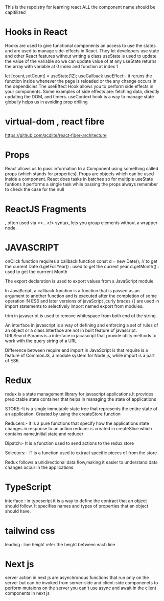 This is the repoistry for learning react 
ALL the component name should be capitilized
# Hooks in React 
Hooks are used to give functional components an access to use the states and are used to manage side-effects in React. They let developers use state and other React features without writing a class 
useState is used to update the value of the variable so we can update value of at any 
useState returns the array with variable at 0 index and function at index 1

let [count,setCount] = useState(12);
useCallback
useEffect:- it reruns the function inside whenever the page is reloaded or the any change occurs in the dependicies
The useEffect Hook allows you to perform side effects in your components.
Some examples of side effects are: fetching data, directly updating the DOM, and timers.
useContext hook is a way to manage state globally helps us in avoiding prop drilling
# virtual-dom , react fibre 
https://github.com/acdlite/react-fiber-architecture
# Props
React allows us to pass information to a Component using something called props (which stands for properties). Props are objects which can be used inside a component.
React does tasks in batches so for  multiple useState funtions  it performs a single task 
while passing the props always remember to check the case for the null
# ReactJS Fragments
<Fragment>, often used via <>...</> syntax, lets you group elements without a wrapper node.



# JAVASCRIPT
onClick function requires a callback function 
const d = new Date(); // to get the current Date
d.getFullYear() : used to get the current year
d.getMonth()  : used to get the currrent Month

The export declaration is used to export values from a JavaScript module

In JavaScript, a callback function is a function that is passed as an argument to another function and is executed after the completion of some operation
IN ES6 and later versions of javaScript ,curly braces {} are used in import statements to selectively import named export from modules.

trim in javascript is used to remove whitespace from both end of the string

An interface in javascript is a way of defining and enforcing a set of rules of an object or a class.Interface are not in built feature of javascript.
URLSearchParams is a interface in jacascript that provide utlity methods to work with the query string of a URL 

Difference between require and import in JavaScript is that require is a feature of CommonJS, a module system for Node.js, while import is a part of ES6. 

# Redux 
redux is a state management library for javascript applications.It provides predictable state container that helps in managing the state of applications

STORE:-It is a single immutable state tree that represents the entire state of an application. Created by using the createStore function

Reducers:- It is a pure functions that specify how the applications state changes in response to an action reducer is created in createSlice which contains name,initial state and reducer

Dipatch:- It is a function used to send actions to the redux store 

Selectors:- IT is a function used to extract specific pieces of from the store 

Redux follows a unidirectional data flow,making it easier to understand data changes occur in the applications

# TypeScript
interface : in typescript it is a way to define the contract that an object should follow. It specifies names and types of properties that an object should have.
# tailwind css
leading : line height refer the height between each line
# Next js
server action in next js are asynchronous functions that run only on the server but can be invoked from server-side and client-side componenets to perform mutaions on the server
you can't use async and await in the client components in next js


